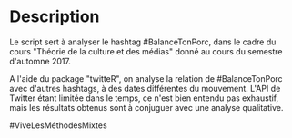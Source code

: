 # Description

Le script sert à analyser le hashtag #BalanceTonPorc, dans le cadre du cours "Théorie de la culture et des médias" donné au cours du semestre d'automne 2017.

A l'aide du package "twitteR", on analyse la relation de #BalanceTonPorc avec d'autres hashtags, à des dates différentes du mouvement. L'API de Twitter étant limitée dans le temps, ce n'est bien entendu pas exhaustif, mais les résultats obtenus sont à conjuguer avec une analyse qualitative.

#ViveLesMéthodesMixtes

